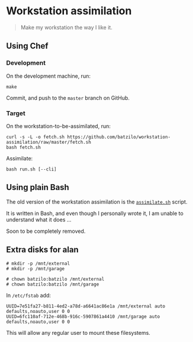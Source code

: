 # Workstation assimilation

> Make my workstation the way I like it.

## Using Chef

### Development

On the development machine, run:
```
make
```

Commit, and push to the `master` branch on GitHub.

### Target

On the workstation-to-be-assimilated, run:
```
curl -s -L -o fetch.sh https://github.com/batzilo/workstation-assimilation/raw/master/fetch.sh
bash fetch.sh
```

Assimilate:
```
bash run.sh [--cli]
```

## Using plain Bash

The old version of the workstation assimilation is the
[`assimilate.sh`](assimilate.sh) script.

It is written in Bash, and even though I personally wrote it,
I am unable to understand what it does ...

Soon to be completely removed.

## Extra disks for alan

```
# mkdir -p /mnt/external
# mkdir -p /mnt/garage

# chown batzilo:batzilo /mnt/external
# chown batzilo:batzilo /mnt/garage
```

In `/etc/fstab` add:
```
UUID=7e51fa27-b811-4ed2-a78d-a6641ac86e1a /mnt/external auto defaults,noauto,user 0 0
UUID=6fc110af-712e-468b-916c-5907861a4410 /mnt/garage auto defaults,noauto,user 0 0
```

This will allow any regular user to mount these filesystems.
